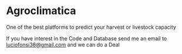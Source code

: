 # Agroclimatica
One of the best platforms to predict your harvest or livestock capacity

If you have interest in the Code and Database send me an email to luciofonsi36@gmail.com and we can do a Deal
